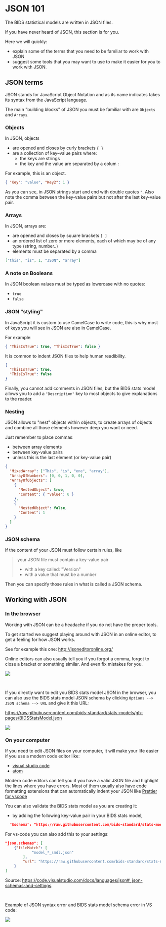 # JSON 101

The BIDS statistical models are written in JSON files.

If you have never heard of JSON, this section is for you.

Here we will quickly:

- explain some of the terms that you need to be familiar to work with JSON
- suggest some tools that you may want to use to make it easier for you to work
  with JSON.

## JSON terms

JSON stands for JavaScript Object Notation and as its name indicates takes its
syntax from the JavaScript language.

The main "building blocks" of JSON you must be familiar with are `Objects` and
`Arrays`.

### Objects

In JSON, objects

- are opened and closes by curly brackets `{ }`
- are a collection of key–value pairs where:
  - the keys are strings
  - the key and the value are separated by a colum `:`

For example, this is an object.

```json
{ "Key": "value", "Key2": 1 }
```

As you can see, in JSON strings start and end with double quotes `"`. Also note
the comma between the key-value pairs but not after the last key-value pair.

### Arrays

In JSON, arrays are:

- are opened and closes by square brackets `[ ]`
- an ordered list of zero or more elements, each of which may be of any type
  (string, number..)
- elements must be separated by a comma

```json
["this", "is", 1, "JSON", "array"]
```

### A note on Booleans

In JSON boolean values must be typed as lowercase with no quotes:

- `true`
- `false`

### JSON "styling"

In JavaScript it is custom to use CamelCase to write code, this is why most of
keys you will see in JSON are also in CamelCase.

<!-- Add link to camelcase wikipedia -->

For example:

```json
{ "ThisIsTrue": true, "ThisIsTrue": false }
```

It is common to indent JSON files to help human readibility.

```json
{
  "ThisIsTrue": true,
  "ThisIsTrue": false
}
```

Finally, you cannot add comments in JSON files, but the BIDS stats model allows
you to add a `"Description"` key to most objects to give explanations to the
reader.

### Nesting

JSON allows to "nest" objects within objects, to create arrays of objects and
combine all those elements however deep you want or need.

Just remember to place commas:

- between array elements
- between key-value pairs
- unless this is the last element (or key-value pair)

```json
{
  "MixedArray": ["This", "is", "one", "array"],
  "ArrayOfNumbers": [0, 0, 1, 0, 0],
  "ArrayOfObjects": [
    {
      "NestedObject": true,
      "Content": { "value": 0 }
    },
    {
      "NestedObject": false,
      "Content": 1
    }
  ]
}
```

### JSON schema

If the content of your JSON must follow certain rules, like

> your JSON file must contain a key-value pair
>
> - with a key called: "Version"
> - with a value that must be a number

Then you can specify those rules in what is called a JSON schema.

## Working with JSON

### In the browser

Working with JSON can be a headache if you do not have the proper tools.

To get started we suggest playing around with JSON in an online editor, to get a
feeling for how JSON works.

See for example this one: http://jsoneditoronline.org/

Online editors can also usually tell you if you forgot a comma, forgot to close
a bracket or something similar. And even fix mistakes for you.

![](/images/autofix.jpg)

<br>

If you directly want to edit you BIDS stats model JSON in the browser, you can
also use the BIDS stats model JSON schema by clicking
`Options --> JSON schema --> URL` and give it this URL:

https://raw.githubusercontent.com/bids-standard/stats-models/gh-pages/BIDSStatsModel.json

![](/images/schema_in_browser.jpg)

### On your computer

If you need to edit JSON files on your computer, it will make your life easier
if you use a modern code editor like:

- [visual studio code](https://code.visualstudio.com/)
- [atom](https://atom.io/)

Modern code editors can tell you if you have a valid JSON file and highlight the
lines where you have errors. Most of them usually also have code formatting
extensions that can automatically indent your JSON like
[Prettier for vscode](https://marketplace.visualstudio.com/items?itemName=esbenp.prettier-vscode)

You can also validate the BIDS stats model as you are creating it:

- by adding the following key-value pair in your BIDS stats model,

```json
  "$schema": "https://raw.githubusercontent.com/bids-standard/stats-models/gh-pages/BIDSStatsModel.json",
```

For vs-code you can also add this to your settings:

```json
"json.schemas": [
    {"fileMatch": [
            "model_*_smdl.json"
        ],
        "url": "https://raw.githubusercontent.com/bids-standard/stats-models/gh-pages/BIDSStatsModel.json"
    }
]
```

Source:
https://code.visualstudio.com/docs/languages/json#_json-schemas-and-settings

<br>

Example of JSON syntax error and BIDS stats model schema error in VS code:

![](/images/vs_code_validation.jpg)
